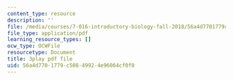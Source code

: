```yaml
---
content_type: resource
description: ''
file: /media/courses/7-016-introductory-biology-fall-2018/56a4d7701779c50849924e96064cf0f0_SA8dRTq3qUA.pdf
file_type: application/pdf
learning_resource_types: []
ocw_type: OCWFile
resourcetype: Document
title: 3play pdf file
uid: 56a4d770-1779-c508-4992-4e96064cf0f0
---
```

